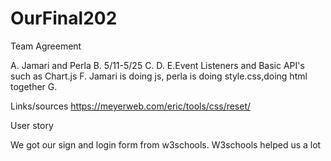 # OurFinal202
Team Agreement

A. Jamari and Perla B. 5/11-5/25 C. D. E.Event Listeners and Basic API's such as Chart.js F. Jamari is doing js, perla is doing style.css,doing html together G.

Links/sources https://meyerweb.com/eric/tools/css/reset/

User story

We got our sign and login form from w3schools. W3schools helped us a lot 
